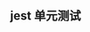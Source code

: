 <!--
 * @Author: zhouxu
 * @Date: 2023-05-18 11:00:34
 * @Last Modified by: zhouxu
 * @Last Modified time:
-->

## jest 单元测试
